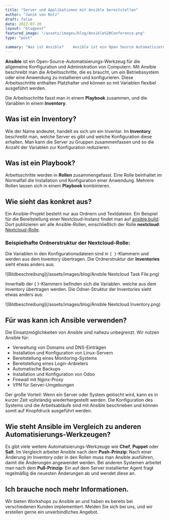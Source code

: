 ```yaml
---
title: "Server und Applikationen mit Ansible bereitstellen"
author: "Janik von Rotz"
draft: false
date: 2022-07-20
layout: "blogpost"
featured_image: "/assets/images/blog/Ansible%20Conference.png"
type: "post"

summary: "Was ist Ansible?    Ansible ist ein Open Source Automatisierungs-Werkzeug für die allgemeine Konfiguration und Administration von Computern. Mit Ansible beschreibt man die Arbeitsschritte, die es brau.."
---
```


**Ansible** ist ein Open-Source-Automatisierungs-Werkzeug für die allgemeine Konfiguration und Administration von Computern. Mit Ansible beschreibt man die Arbeitsschritte, die es braucht, um ein Betriebssystem oder eine Anwendung zu installieren und konfigurieren. Diese Arbeitsschritte enthalten Platzhalter und können so mit Variablen flexibel ausgeführt werden.

Die Arbeitsschritte fasst man in einem **Playbook** zusammen, und die Variablen in einem **Inventory**.

## Was ist ein Inventory?

Wie der Name andeutet, handelt es sich um ein Inventar. Im **Inventory** beschreibt man, welche Server es gibt und welche Konfiguration diese erhalten. Man kann die Server zu Gruppen zusammenfassen und so die Anzahl der Variablen zur Konfiguration reduzieren.

## Was ist ein Playbook?

Arbeitsschritte werden in **Rollen** zusammengefasst. Eine Rolle beinhaltet im Normalfall die Installation und Konfiguration einer Anwendung. Mehrere Rollen lassen sich in einem **Playbook** kombinieren.

## Wie sieht das konkret aus?

Ein Ansible-Projekt besteht nur aus Ordnern und Textdateien. Ein Beispiel für die Bereitstellung einer Nextcloud-Instanz findet man auf [ansible.build](https://ansible.build/). Dort publizieren wir alle Ansible-Rollen, einschließlich der Rolle **nextcloud**: [Nextcloud-Rolle](https://ansible.build/roles/nextcloud/).

### Beispielhafte Ordnerstruktur der Nextcloud-Rolle:

Die Variablen in den Konfigurationsdateien sind in `{ }`-Klammern und werden aus dem Inventory übertragen. Die Ordnerstruktur der **Inventories** sieht etwas anders aus:

![Bildbeschreibung](/assets/images/blog/Ansbile Nextcloud Task File.png)

Innerhalb der { }-Klammern befinden sich die Variablen. welche aus dem Inventory übertragen werden. Die Odner-Struktur der Inventories sieht etwas anders aus:


![Bildbeschreibung](/assets/images/blog/Ansible Nextcloud Inventory.png)


## Für was kann ich Ansible verwenden?

Die Einsatzmöglichkeiten von Ansible sind nahezu unbegrenzt. Wir nutzen Ansible für:

- Verwaltung von Domains und DNS-Einträgen
- Installation und Konfiguration von Linux-Servern
- Bereitstellung eines Monitoring-Systems
- Bereitstellung eines Login-Anbieters
- Automatische Backups
- Installation und Konfiguration von Odoo
- Firewall mit Nginx-Proxy
- VPN für Server-Umgebungen

Der große Vorteil: Wenn ein Server oder System gelöscht wird, kann es in kurzer Zeit vollständig wiederhergestellt werden. Die Konfiguration des Systems und die Arbeitsabläufe sind mit Ansible beschrieben und können somit auf Knopfdruck ausgeführt werden.

## Wie steht Ansible im Vergleich zu anderen Automatisierungs-Werkzeugen?

Es gibt viele weitere Automatisierungs-Werkzeuge wie **Chef**, **Puppet** oder **Salt**. Im Vergleich arbeitet Ansible nach dem **Push-Prinzip**: Nach einer Änderung im Inventory oder in den Rollen muss man Ansible ausführen, damit die Änderungen angewendet werden. Bei anderen Systemen arbeitet man nach dem **Pull-Prinzip**: Ein auf dem Server installierter Agent fragt regelmäßig die neuesten Änderungen ab und wendet diese an.

## Ich brauche noch mehr Informationen.

Wir bieten Workshops zu Ansible an und haben es bereits bei verschiedenen Kunden implementiert. Melden Sie sich bei uns, und wir erstellen gerne ein unverbindliches Angebot.
